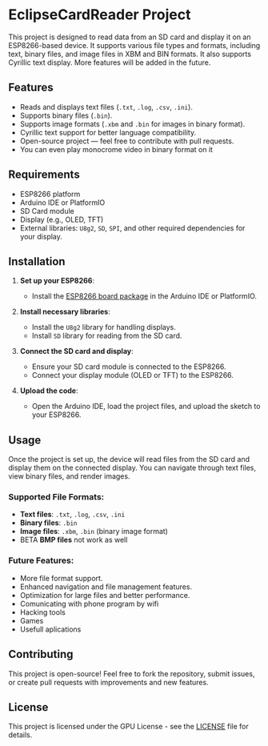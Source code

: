 #  EclipseCardReader Project

This project is designed to read data from an SD card and display it on an ESP8266-based device. It supports various file types and formats, including text, binary files, and image files in XBM and BIN formats. It also supports Cyrillic text display. More features will be added in the future.

## Features
- Reads and displays text files (`.txt`, `.log`, `.csv`, `.ini`).
- Supports binary files (`.bin`).
- Supports image formats (`.xbm` and `.bin` for images in binary format).
- Cyrillic text support for better language compatibility.
- Open-source project — feel free to contribute with pull requests.
- You can even play monocrome video in binary format on it

## Requirements
- ESP8266 platform
- Arduino IDE or PlatformIO
- SD Card module
- Display (e.g., OLED, TFT)
- External libraries: `U8g2`, `SD`, `SPI`, and other required dependencies for your display.

## Installation

1. **Set up your ESP8266**:
   - Install the [ESP8266 board package](https://github.com/esp8266/Arduino) in the Arduino IDE or PlatformIO.
   
2. **Install necessary libraries**:
   - Install the `U8g2` library for handling displays.
   - Install `SD` library for reading from the SD card.
   
3. **Connect the SD card and display**:
   - Ensure your SD card module is connected to the ESP8266.
   - Connect your display module (OLED or TFT) to the ESP8266.

4. **Upload the code**:
   - Open the Arduino IDE, load the project files, and upload the sketch to your ESP8266.

## Usage

Once the project is set up, the device will read files from the SD card and display them on the connected display. You can navigate through text files, view binary files, and render images.

### Supported File Formats:
- **Text files**: `.txt`, `.log`, `.csv`, `.ini`
- **Binary files**: `.bin`
- **Image files**: `.xbm`, `.bin` (binary image format)
- BETA **BMP files** not work as well

### Future Features:
- More file format support.
- Enhanced navigation and file management features.
- Optimization for large files and better performance.
- Comunicating with phone program by wifi
- Hacking tools
- Games
- Usefull aplications

## Contributing

This project is open-source! Feel free to fork the repository, submit issues, or create pull requests with improvements and new features.

## License

This project is licensed under the GPU License - see the [LICENSE](LICENSE) file for details.
